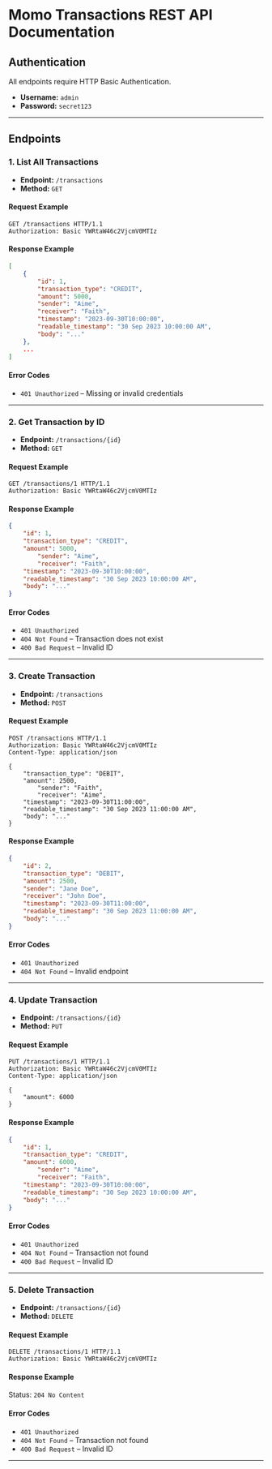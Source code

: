 # Momo Transactions REST API Documentation

## Authentication

All endpoints require HTTP Basic Authentication.

- **Username:** `admin`
- **Password:** `secret123`

---

## Endpoints

### 1. List All Transactions

- **Endpoint:** `/transactions`
- **Method:** `GET`

#### Request Example

```http
GET /transactions HTTP/1.1
Authorization: Basic YWRtaW46c2VjcmV0MTIz
```

#### Response Example

```json
[
	{
		"id": 1,
		"transaction_type": "CREDIT",
		"amount": 5000,
		"sender": "Aime",
		"receiver": "Faith",
		"timestamp": "2023-09-30T10:00:00",
		"readable_timestamp": "30 Sep 2023 10:00:00 AM",
		"body": "..."
	},
	...
]
```

#### Error Codes

- `401 Unauthorized` – Missing or invalid credentials

---

### 2. Get Transaction by ID

- **Endpoint:** `/transactions/{id}`
- **Method:** `GET`

#### Request Example

```http
GET /transactions/1 HTTP/1.1
Authorization: Basic YWRtaW46c2VjcmV0MTIz
```

#### Response Example

```json
{
	"id": 1,
	"transaction_type": "CREDIT",
	"amount": 5000,
		"sender": "Aime",
		"receiver": "Faith",
	"timestamp": "2023-09-30T10:00:00",
	"readable_timestamp": "30 Sep 2023 10:00:00 AM",
	"body": "..."
}
```

#### Error Codes

- `401 Unauthorized`
- `404 Not Found` – Transaction does not exist
- `400 Bad Request` – Invalid ID

---

### 3. Create Transaction

- **Endpoint:** `/transactions`
- **Method:** `POST`

#### Request Example

```http
POST /transactions HTTP/1.1
Authorization: Basic YWRtaW46c2VjcmV0MTIz
Content-Type: application/json

{
	"transaction_type": "DEBIT",
	"amount": 2500,
		"sender": "Faith",
		"receiver": "Aime",
	"timestamp": "2023-09-30T11:00:00",
	"readable_timestamp": "30 Sep 2023 11:00:00 AM",
	"body": "..."
}
```

#### Response Example

```json
{
	"id": 2,
	"transaction_type": "DEBIT",
	"amount": 2500,
	"sender": "Jane Doe",
	"receiver": "John Doe",
	"timestamp": "2023-09-30T11:00:00",
	"readable_timestamp": "30 Sep 2023 11:00:00 AM",
	"body": "..."
}
```

#### Error Codes

- `401 Unauthorized`
- `404 Not Found` – Invalid endpoint

---

### 4. Update Transaction

- **Endpoint:** `/transactions/{id}`
- **Method:** `PUT`

#### Request Example

```http
PUT /transactions/1 HTTP/1.1
Authorization: Basic YWRtaW46c2VjcmV0MTIz
Content-Type: application/json

{
	"amount": 6000
}
```

#### Response Example

```json
{
	"id": 1,
	"transaction_type": "CREDIT",
	"amount": 6000,
		"sender": "Aime",
		"receiver": "Faith",
	"timestamp": "2023-09-30T10:00:00",
	"readable_timestamp": "30 Sep 2023 10:00:00 AM",
	"body": "..."
}
```

#### Error Codes

- `401 Unauthorized`
- `404 Not Found` – Transaction not found
- `400 Bad Request` – Invalid ID

---

### 5. Delete Transaction

- **Endpoint:** `/transactions/{id}`
- **Method:** `DELETE`

#### Request Example

```http
DELETE /transactions/1 HTTP/1.1
Authorization: Basic YWRtaW46c2VjcmV0MTIz
```

#### Response Example

Status: `204 No Content`

#### Error Codes

- `401 Unauthorized`
- `404 Not Found` – Transaction not found
- `400 Bad Request` – Invalid ID

---